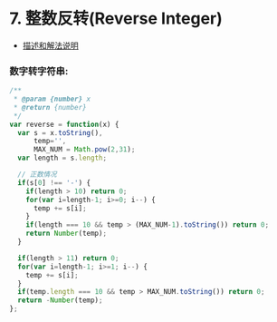 # 7. 整数反转(Reverse Integer)

* [描述和解法说明](https://www.yuque.com/tokido/xquvcp/dr9rbq)
  
### 数字转字符串:
```js
/**
 * @param {number} x
 * @return {number}
 */
var reverse = function(x) {
  var s = x.toString(), 
      temp='',
      MAX_NUM = Math.pow(2,31);
  var length = s.length;

  // 正数情况
  if(s[0] !== '-') {
    if(length > 10) return 0;
    for(var i=length-1; i>=0; i--) {
      temp += s[i];
    }
    if(length === 10 && temp > (MAX_NUM-1).toString()) return 0;
    return Number(temp);
  }

  if(length > 11) return 0;
  for(var i=length-1; i>=1; i--) {
    temp += s[i];
  }
  if(temp.length === 10 && temp > MAX_NUM.toString()) return 0;
  return -Number(temp);
};
```
